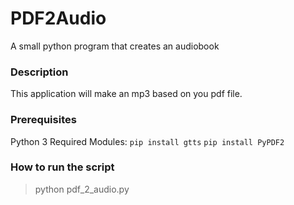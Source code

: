 # PDF2Audio
A small python program that creates an audiobook

### Description
This application will make an mp3 based on you pdf file.

### Prerequisites
Python 3
Required Modules:
`pip install gtts`
`pip install PyPDF2`

### How to run the script
> python pdf_2_audio.py
